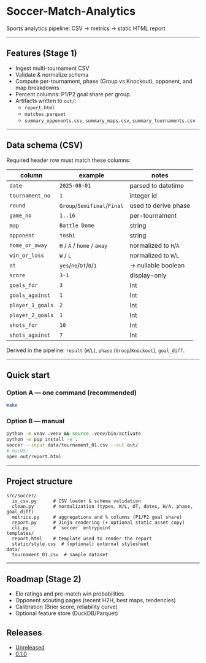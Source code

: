 # Soccer-Match-Analytics
Sports analytics pipeline: CSV → metrics → static HTML report

---

## Features (Stage 1)
- Ingest multi-tournament CSV
- Validate & normalize schema
- Compute per-tournament, phase (Group vs Knockout), opponent, and map breakdowns
- Percent columns: P1/P2 goal share per group.
- Artifacts written to `out/`:
  - `report.html`
  - `matches.parquet`
  - `summary_opponents.csv`, `summary_maps.csv`, `summary_tournaments.csv`

---

## Data schema (CSV)

Required header row must match these columns:

| column              | example           | notes                                  |
|---------------------|-------------------|----------------------------------------|
| `date`              | `2025-08-01`      | parsed to datetime                     |
| `tournament_no`     | `1`               | integer id                             |
| `round`             | `Group`/`Semifinal`/`Final` | used to derive phase           |
| `game_no`           | `1..16`           | per-tournament                         |
| `map`               | `Battle Dome`     | string                                 |
| `opponent`          | `Yoshi`           | string                                 |
| `home_or_away`      | `H` / `A` / `home` / `away` | normalized to `H`/`A`          |
| `win_or_loss`       | `W` / `L`         | normalized to `W`/`L`                  |
| `ot`                | `yes`/`no`/`OT`/`0`/`1` | → nullable boolean                |
| `score`             | `3-1`             | display-only                           |
| `goals_for`         | `3`               | Int                                    |
| `goals_against`     | `1`               | Int                                    |
| `player_1_goals`    | `2`               | Int                                    |
| `player_2_goals`    | `1`               | Int                                    |
| `shots_for`         | `10`              | Int                                    |
| `shots_against`     | `7`               | Int                                    |

Derived in the pipeline: `result` (`W`/`L`), `phase` (`Group`/`Knockout`), `goal_diff`.

---

## Quick start

### Option A — one command (recommended)

```bash
make
```

### Option B — manual

```bash
python -m venv .venv && source .venv/bin/activate
python -m pip install -e .
soccer --input data/tournament_01.csv --out out/
# macOS:
open out/report.html
```

---

## Project structure
```
src/soccer/
  io_csv.py      # CSV loader & schema validation
  clean.py       # normalization (types, W/L, OT, dates, H/A, phase, goal_diff)
  metrics.py     # aggregations and % columns (P1/P2 goal share)
  report.py      # Jinja rendering (+ optional static asset copy)
  cli.py         # `soccer` entrypoint
templates/
  report.html    # template used to render the report
  static/style.css  # (optional) external stylesheet
data/
  tournament_01.csv  # sample dataset
```

---

## Roadmap (Stage 2)
- Elo ratings and pre-match win probabilities
- Opponent scouting pages (recent H2H, best maps, tendencies)
- Calibration (Brier score, reliability curve)
- Optional feature store (DuckDB/Parquet)

## Releases
- [Unreleased](https://github.com/Alex-Gorman/Soccer-Match-Analytics/compare/v0.1.0...HEAD)
- [0.1.0](https://github.com/Alex-Gorman/Soccer-Match-Analytics/releases/tag/v0.1.0)





